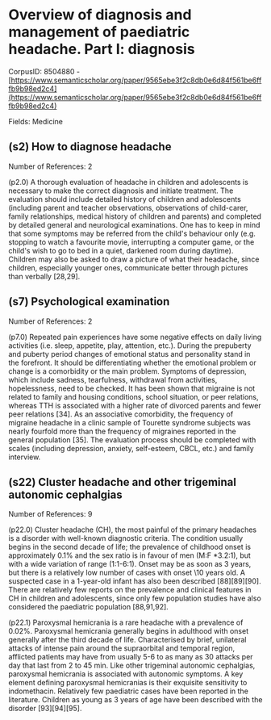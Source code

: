 # Overview of diagnosis and management of paediatric headache. Part I: diagnosis

CorpusID: 8504880 - [https://www.semanticscholar.org/paper/9565ebe3f2c8db0e6d84f561be6fffb9b98ed2c4](https://www.semanticscholar.org/paper/9565ebe3f2c8db0e6d84f561be6fffb9b98ed2c4)

Fields: Medicine

## (s2) How to diagnose headache
Number of References: 2

(p2.0) A thorough evaluation of headache in children and adolescents is necessary to make the correct diagnosis and initiate treatment. The evaluation should include detailed history of children and adolescents (including parent and teacher observations, observations of child-carer, family relationships, medical history of children and parents) and completed by detailed general and neurological examinations. One has to keep in mind that some symptoms may be referred from the child's behaviour only (e.g. stopping to watch a favourite movie, interrupting a computer game, or the child's wish to go to bed in a quiet, darkened room during daytime). Children may also be asked to draw a picture of what their headache, since children, especially younger ones, communicate better through pictures than verbally [28,29].
## (s7) Psychological examination
Number of References: 2

(p7.0) Repeated pain experiences have some negative effects on daily living activities (i.e. sleep, appetite, play, attention, etc.). During the prepuberty and puberty period changes of emotional status and personality stand in the forefront. It should be differentiating whether the emotional problem or change is a comorbidity or the main problem. Symptoms of depression, which include sadness, tearfulness, withdrawal from activities, hopelessness, need to be checked. It has been shown that migraine is not related to family and housing conditions, school situation, or peer relations, whereas TTH is associated with a higher rate of divorced parents and fewer peer relations [34]. As an associative comorbidity, the frequency of migraine headache in a clinic sample of Tourette syndrome subjects was nearly fourfold more than the frequency of migraines reported in the general population [35]. The evaluation process should be completed with scales (including depression, anxiety, self-esteem, CBCL, etc.) and family interview.
## (s22) Cluster headache and other trigeminal autonomic cephalgias
Number of References: 9

(p22.0) Cluster headache (CH), the most painful of the primary headaches is a disorder with well-known diagnostic criteria. The condition usually begins in the second decade of life; the prevalence of childhood onset is approximately 0.1% and the sex ratio is in favour of men (M:F *3.2:1), but with a wide variation of range (1:1-6:1). Onset may be as soon as 3 years, but there is a relatively low number of cases with onset \10 years old. A suspected case in a 1-year-old infant has also been described [88][89][90]. There are relatively few reports on the prevalence and clinical features in CH in children and adolescents, since only few population studies have also considered the paediatric population [88,91,92].

(p22.1) Paroxysmal hemicrania is a rare headache with a prevalence of 0.02%. Paroxysmal hemicrania generally begins in adulthood with onset generally after the third decade of life. Characterised by brief, unilateral attacks of intense pain around the supraorbital and temporal region, afflicted patients may have from usually 5-6 to as many as 30 attacks per day that last from 2 to 45 min. Like other trigeminal autonomic cephalgias, paroxysmal hemicrania is associated with autonomic symptoms. A key element defining paroxysmal hemicranias is their exquisite sensitivity to indomethacin. Relatively few paediatric cases have been reported in the literature. Children as young as 3 years of age have been described with the disorder [93][94][95].
